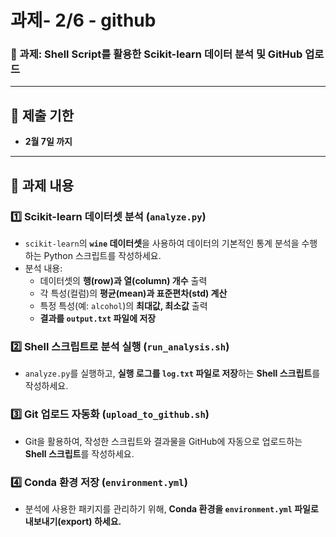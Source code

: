 # 과제- 2/6 - github

### **📌 과제: Shell Script를 활용한 Scikit-learn 데이터 분석 및 GitHub 업로드**

---

## **📅 제출 기한**

- **2월 7일 까지**

---

## **📌 과제 내용**

### **1️⃣ Scikit-learn 데이터셋 분석 (`analyze.py`)**

- `scikit-learn`의 **`wine` 데이터셋**을 사용하여 데이터의 기본적인 통계 분석을 수행하는 Python 스크립트를 작성하세요.
- 분석 내용:
    - 데이터셋의 **행(row)과 열(column) 개수** 출력
    - 각 특성(컬럼)의 **평균(mean)과 표준편차(std) 계산**
    - 특정 특성(예: `alcohol`)의 **최대값, 최소값** 출력
    - **결과를 `output.txt` 파일에 저장**

### **2️⃣ Shell 스크립트로 분석 실행 (`run_analysis.sh`)**

- `analyze.py`를 실행하고, **실행 로그를 `log.txt` 파일로 저장**하는 **Shell 스크립트**를 작성하세요.

### **3️⃣ Git 업로드 자동화 (`upload_to_github.sh`)**

- Git을 활용하여, 작성한 스크립트와 결과물을 GitHub에 자동으로 업로드하는 **Shell 스크립트**를 작성하세요.

### **4️⃣ Conda 환경 저장 (`environment.yml`)**

- 분석에 사용한 패키지를 관리하기 위해, **Conda 환경을 `environment.yml` 파일로 내보내기(export) 하세요.**
